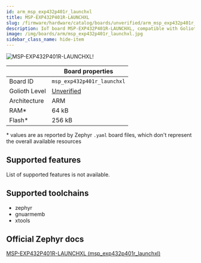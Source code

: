 ```yaml
---
id: arm_msp_exp432p401r_launchxl
title: MSP-EXP432P401R-LAUNCHXL
slug: /firmware/hardware/catalog/boards/unverified/arm_msp_exp432p401r_launchxl
description: IoT board MSP-EXP432P401R-LAUNCHXL, compatible with Golioth at unverified level.
image: /img/boards/arm/msp_exp432p401r_launchxl.jpg
sidebar_class_name: hide-item
---
```


[//]: # (This is an auto-generated file, do not edit! Changes to it will be lost upon re-generation)

![MSP-EXP432P401R-LAUNCHXL!](/img/boards/arm/msp_exp432p401r_launchxl.jpg "MSP-EXP432P401R-LAUNCHXL")

|                | Board properties     |
| -------------  | -------------------- |
| Board ID       | `msp_exp432p401r_launchxl` |
| Golioth Level  | [Unverified](/firmware/hardware#unverified-boards) |
| Architecture   | ARM |
| RAM*           | 64 kB |
| Flash*         | 256 kB |

\* values are as reported by Zephyr `.yaml` board files, which don't represent the overall available resources



## Supported features

List of supported features is not available.

## Supported toolchains

* zephyr
* gnuarmemb
* xtools

## Official Zephyr docs

[MSP-EXP432P401R-LAUNCHXL (msp_exp432p401r_launchxl)](https://docs.zephyrproject.org/latest/boards/arm/msp_exp432p401r_launchxl/doc/index.html)
